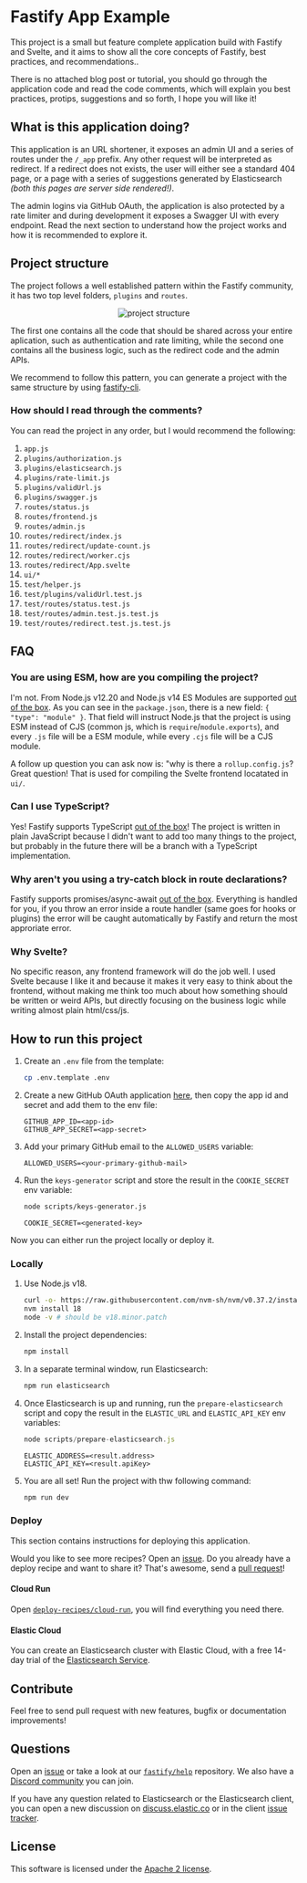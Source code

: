 # Fastify App Example

This project is a small but feature complete application build with Fastify and Svelte,
and it aims to show all the core concepts of Fastify, best practices, and recommendations..

There is no attached blog post or tutorial, you should go through the application code
and read the code comments, which will explain you best practices, protips, suggestions
and so forth, I hope you will like it!

## What is this application doing?

This application is an URL shortener, it exposes an admin UI and a series of routes
under the `/_app` prefix.
Any other request will be interpreted as redirect. If a redirect does not exists, 
the user will either see a standard 404 page, or a page with a series of suggestions
generated by Elasticsearch *(both this pages are server side rendered!)*.

The admin logins via GitHub OAuth, the application is also protected by a rate limiter
and during development it exposes a Swagger UI with every endpoint.
Read the next section to understand how the project works and how it is recommended
to explore it.

## Project structure

The project follows a well established pattern within the Fastify community,
it has two top level folders, `plugins` and `routes`.

<p style="text-align:center">
  <img src="./structure.png" alt="project structure">
</p>

The first one contains all the code that should be shared across your entire
aplication, such as authentication and rate limiting, while the second one
contains all the business logic, such as the redirect code and the admin APIs.

We recommend to follow this pattern, you can generate a project with the same
structure by using [fastify-cli](https://github.com/fastify/fastify-cli).

### How should I read through the comments?

You can read the project in any order, but I would recommend the following:

1. `app.js`
1. `plugins/authorization.js`
1. `plugins/elasticsearch.js`
1. `plugins/rate-limit.js`
1. `plugins/validUrl.js`
1. `plugins/swagger.js`
1. `routes/status.js`
1. `routes/frontend.js`
1. `routes/admin.js`
1. `routes/redirect/index.js`
1. `routes/redirect/update-count.js`
1. `routes/redirect/worker.cjs`
1. `routes/redirect/App.svelte`
1. `ui/*`
1. `test/helper.js`
1. `test/plugins/validUrl.test.js`
1. `test/routes/status.test.js`
1. `test/routes/admin.test.js.test.js`
1. `test/routes/redirect.test.js.test.js`

## FAQ 

### You are using ESM, how are you compiling the project?

I'm not. From Node.js v12.20 and Node.js v14 ES Modules are supported [out of the box](https://nodejs.org/api/esm.html).
As you can see in the `package.json`, there is a new field: `{ "type": "module" }`.
That field will instruct Node.js that the project is using ESM instead of CJS (common js, which is
`require`/`module.exports`), and every `.js` file will be a ESM module, while every `.cjs` file will be a CJS module.

A follow up question you can ask now is: "why is there a `rollup.config.js`?
Great question! That is used for compiling the Svelte frontend locatated in `ui/`.

### Can I use TypeScript?

Yes! Fastify supports TypeScript [out of the box](https://www.fastify.io/docs/latest/TypeScript/)!
The project is written in plain JavaScript because I didn't want to add too many things
to the project, but probably in the future there will be a branch with a TypeScript implementation.

### Why aren't you using a try-catch block in route declarations?

Fastify supports promises/async-await [out of the box](https://www.fastify.io/docs/latest/Routes/#async-await).
Everything is handled for you, if you throw an error inside a route handler (same goes
for hooks or plugins) the error will be caught automatically by Fastify and return
the most approriate error.

### Why Svelte?

No specific reason, any frontend framework will do the job well. I used Svelte because I like
it and because it makes it very easy to think about the frontend, without making me think
too much about how something should be written or weird APIs, but directly focusing
on the business logic while writing almost plain html/css/js.

## How to run this project

1. Create an `.env` file from the template:

    ```sh
    cp .env.template .env
    ```

2. Create a new GitHub OAuth application [here](https://github.com/settings/applications/new), then copy the app id and secret and add them to the env file:

    ```dosini
    GITHUB_APP_ID=<app-id>
    GITHUB_APP_SECRET=<app-secret>
    ```

3. Add your primary GitHub email to the `ALLOWED_USERS` variable:

    ```dosini
    ALLOWED_USERS=<your-primary-github-mail>
    ```

4. Run the `keys-generator` script and store the result in the `COOKIE_SECRET` env variable:

    ```sh
    node scripts/keys-generator.js
    ```

    ```dosini
    COOKIE_SECRET=<generated-key>
    ```

Now you can either run the project locally or deploy it.

### Locally

1. Use Node.js v18.

    ```sh
    curl -o- https://raw.githubusercontent.com/nvm-sh/nvm/v0.37.2/install.sh | bash
    nvm install 18
    node -v # should be v18.minor.patch
    ```

2. Install the project dependencies:

    ```sh
    npm install
    ```

3. In a separate terminal window, run Elasticsearch:

    ```sh
    npm run elasticsearch
    ```

4. Once Elasticsearch is up and running, run the `prepare-elasticsearch` script and copy the result in the `ELASTIC_URL` and `ELASTIC_API_KEY` env variables:

    ```js
    node scripts/prepare-elasticsearch.js
    ```

    ```dosini
    ELASTIC_ADDRESS=<result.address>
    ELASTIC_API_KEY=<result.apiKey>
    ```

5. You are all set! Run the project with thw following command:

    ```sh
    npm run dev
    ```

### Deploy

This section contains instructions for deploying this application.

Would you like to see more recipes? Open an [issue](https://github.com/delvedor/fastify-example/issues/new).
Do you already have a deploy recipe and want to share it? That's awesome, send a [pull request](https://github.com/delvedor/fastify-example/compare)!

#### Cloud  Run

Open [`deploy-recipes/cloud-run`](./deploy-recipes/cloud-run), you will find everything you need there.

#### Elastic Cloud

You can create an Elasticsearch cluster with Elastic Cloud, with a free 14-day trial of the [Elasticsearch Service](https://www.elastic.co/elasticsearch/service).

## Contribute

Feel free to send pull request with new features, bugfix or documentation improvements!

## Questions

Open an [issue](https://github.com/delvedor/fastify-example/issues/new) or take a look at our [`fastify/help`](https://github.com/fastify/help) repository.
We also have a [Discord community](https://discord.gg/D3FZYPy) you can join.

If you have any question related to Elasticsearch or the Elasticsearch client,
you can open a new discussion on [discuss.elastic.co](https://discuss.elastic.co/)
or in the client [issue tracker](https://github.com/elastic/elasticsearch-js/issues?q=is%3Aissue+is%3Aopen+sort%3Aupdated-desc).

## License

This software is licensed under the [Apache 2 license](./LICENSE).
